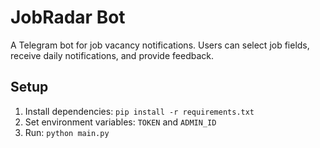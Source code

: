 # JobRadar Bot
A Telegram bot for job vacancy notifications. Users can select job fields, receive daily notifications, and provide feedback.

## Setup
1. Install dependencies: `pip install -r requirements.txt`
2. Set environment variables: `TOKEN` and `ADMIN_ID`
3. Run: `python main.py`